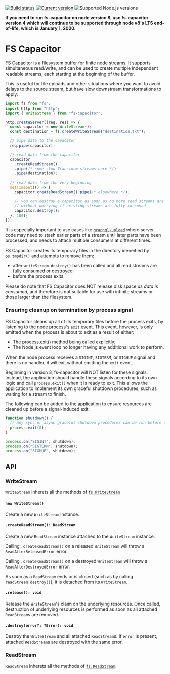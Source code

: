 [![Build status](https://travis-ci.org/mike-marcacci/fs-capacitor.svg?branch=master)](https://travis-ci.org/mike-marcacci/fs-capacitor) [![Current version](https://badgen.net/npm/v/fs-capacitor)](https://npm.im/fs-capacitor) ![Supported Node.js versions](https://badgen.net/npm/node/fs-capacitor)

**If you need to run fs-capacitor on node version 8, use fs-capacitor version 4 which will continue to be supported through node v8's LTS end-of-life, which is January 1, 2020.**

# FS Capacitor

FS Capacitor is a filesystem buffer for finite node streams. It supports simultaneous read/write, and can be used to create multiple independent readable streams, each starting at the beginning of the buffer.

This is useful for file uploads and other situations where you want to avoid delays to the source stream, but have slow downstream transformations to apply:

```js
import fs from "fs";
import http from "http";
import { WriteStream } from "fs-capacitor";

http.createServer((req, res) => {
  const capacitor = new WriteStream();
  const destination = fs.createWriteStream("destination.txt");

  // pipe data to the capacitor
  req.pipe(capacitor);

  // read data from the capacitor
  capacitor
    .createReadStream()
    .pipe(/* some slow Transform streams here */)
    .pipe(destination);

  // read data from the very beginning
  setTimeout(() => {
    capacitor.createReadStream().pipe(/* elsewhere */);

    // you can destroy a capacitor as soon as no more read streams are needed
    // without worrying if existing streams are fully consumed
    capacitor.destroy();
  }, 100);
});
```

It is especially important to use cases like [`graphql-upload`](https://github.com/jaydenseric/graphql-upload) where server code may need to stash earler parts of a stream until later parts have been processed, and needs to attach multiple consumers at different times.

FS Capacitor creates its temporary files in the directory ideneified by `os.tmpdir()` and attempts to remove them:

- after `writeStream.destroy()` has been called and all read streams are fully consumed or destroyed
- before the process exits

Please do note that FS Capacitor does NOT release disk space _as data is consumed_, and therefore is not suitable for use with infinite streams or those larger than the filesystem.

### Ensuring cleanup on termination by process signal

FS Capacitor cleans up all of its temporary files before the process exits, by listening to the [node process's `exit` event](https://nodejs.org/api/process.html#process_event_exit). This event, however, is only emitted when the process is about to exit as a result of either:

- The process.exit() method being called explicitly;
- The Node.js event loop no longer having any additional work to perform.

When the node process receives a `SIGINT`, `SIGTERM`, or `SIGHUP` signal and there is no handler, it will exit without emitting the `exit` event.

Beginning in version 3, fs-capacitor will NOT listen for these signals. Instead, the application should handle these signals according to its own logic and call `process.exit()` when it is ready to exit. This allows the application to implement its own graceful shutdown procedures, such as waiting for a stream to finish.

The following can be added to the application to ensure resources are cleaned up before a signal-induced exit:

```js
function shutdown() {
  // Any sync or async graceful shutdown procedures can be run before exiting…
  process.exit(0);
}

process.on("SIGINT", shutdown);
process.on("SIGTERM", shutdown);
process.on("SIGHUP", shutdown);
```

## API

### WriteStream

`WriteStream` inherets all the methods of [`fs.WriteStream`](https://nodejs.org/api/fs.html#fs_class_fs_writestream)

#### `new WriteStream()`

Create a new `WriteStream` instance.

#### `.createReadStream(): ReadStream`

Create a new `ReadStream` instance attached to the `WriteStream` instance.

Calling `.createReadStream()` on a released `WriteStream` will throw a `ReadAfterReleasedError` error.

Calling `.createReadStream()` on a destroyed `WriteStream` will throw a `ReadAfterDestroyedError` error.

As soon as a `ReadStream` ends or is closed (such as by calling `readStream.destroy()`), it is detached from its `WriteStream`.

#### `.release(): void`

Release the `WriteStream`'s claim on the underlying resources. Once called, destruction of underlying resources is performed as soon as all attached `ReadStream`s are removed.

#### `.destroy(error?: ?Error): void`

Destroy the `WriteStream` and all attached `ReadStream`s. If `error` is present, attached `ReadStream`s are destroyed with the same error.

### ReadStream

`ReadStream` inherets all the methods of [`fs.ReadStream`](https://nodejs.org/api/fs.html#fs_class_fs_readstream).
